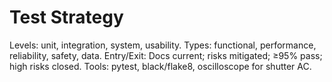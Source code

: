 # Test Strategy

Levels: unit, integration, system, usability.
Types: functional, performance, reliability, safety, data.
Entry/Exit: Docs current; risks mitigated; ≥95% pass; high risks closed.
Tools: pytest, black/flake8, oscilloscope for shutter AC.
